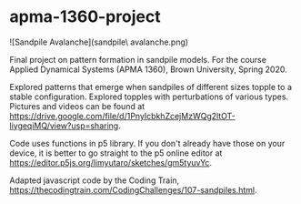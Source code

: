 # apma-1360-project

![Sandpile Avalanche](sandpile\ avalanche.png)

Final project on pattern formation in sandpile models. 
For the course Applied Dynamical Systems (APMA 1360), Brown University, Spring 2020. 

Explored patterns that emerge when sandpiles of different sizes topple to a stable configuration. Explored topples with perturbations of various types. Pictures and videos can be found at https://drive.google.com/file/d/1PnyIcbkhZcejMzWQg2ltOT-liygeqiMQ/view?usp=sharing.

Code uses functions in p5 library. If you don't already have those on your device, it is better to go straight to the p5 online editor at https://editor.p5js.org/limyutaro/sketches/gm5tyuvYc.

Adapted javascript code by the Coding Train, https://thecodingtrain.com/CodingChallenges/107-sandpiles.html.
